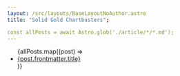 ```yaml
---
layout: /src/layouts/BaseLayoutNoAuthor.astro
title: "Solid Gold Chartbusters";

const allPosts = await Astro.glob('./article/*/*.md');
---
```

<ul>
{allPosts.map((post) => <li><a href={post.url}>{post.frontmatter.title}</a></li>)}
</ul>